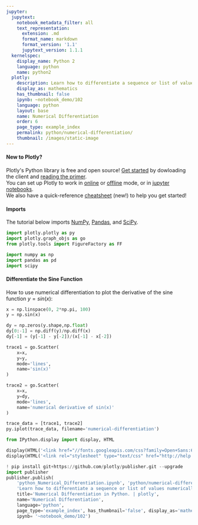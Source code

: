 ```yaml
---
jupyter:
  jupytext:
    notebook_metadata_filter: all
    text_representation:
      extension: .md
      format_name: markdown
      format_version: '1.1'
      jupytext_version: 1.1.1
  kernelspec:
    display_name: Python 2
    language: python
    name: python2
  plotly:
    description: Learn how to differentiate a sequence or list of values numerically
    display_as: mathematics
    has_thumbnail: false
    ipynb: ~notebook_demo/102
    language: python
    layout: base
    name: Numerical Differentiation
    order: 6
    page_type: example_index
    permalink: python/numerical-differentiation/
    thumbnail: /images/static-image
---
```


#### New to Plotly?
Plotly's Python library is free and open source! [Get started](https://plot.ly/python/getting-started/) by dowloading the client and [reading the primer](https://plot.ly/python/getting-started/).
<br>You can set up Plotly to work in [online](https://plot.ly/python/getting-started/#initialization-for-online-plotting) or [offline](https://plot.ly/python/getting-started/#initialization-for-offline-plotting) mode, or in [jupyter notebooks](https://plot.ly/python/getting-started/#start-plotting-online).
<br>We also have a quick-reference [cheatsheet](https://images.plot.ly/plotly-documentation/images/python_cheat_sheet.pdf) (new!) to help you get started!


#### Imports
The tutorial below imports [NumPy](http://www.numpy.org/), [Pandas](https://plot.ly/pandas/intro-to-pandas-tutorial/), and [SciPy](https://www.scipy.org/).

```python
import plotly.plotly as py
import plotly.graph_objs as go
from plotly.tools import FigureFactory as FF

import numpy as np
import pandas as pd
import scipy
```

#### Differentiate the Sine Function
How to use numerical differentiation to plot the derivative of the sine function $y = sin(x)$:

```python
x = np.linspace(0, 2*np.pi, 100)
y = np.sin(x)

dy = np.zeros(y.shape,np.float)
dy[0:-1] = np.diff(y)/np.diff(x)
dy[-1] = (y[-1] - y[-2])/(x[-1] - x[-2])

trace1 = go.Scatter(
    x=x,
    y=y,
    mode='lines',
    name='sin(x)'
)

trace2 = go.Scatter(
    x=x,
    y=dy,
    mode='lines',
    name='numerical derivative of sin(x)'
)

trace_data = [trace1, trace2]
py.iplot(trace_data, filename='numerical-differentiation')
```

```python
from IPython.display import display, HTML

display(HTML('<link href="//fonts.googleapis.com/css?family=Open+Sans:600,400,300,200|Inconsolata|Ubuntu+Mono:400,700" rel="stylesheet" type="text/css" />'))
display(HTML('<link rel="stylesheet" type="text/css" href="http://help.plot.ly/documentation/all_static/css/ipython-notebook-custom.css">'))

! pip install git+https://github.com/plotly/publisher.git --upgrade
import publisher
publisher.publish(
    'python_Numerical_Differentiation.ipynb', 'python/numerical-differentiation/', 'Numerical Differentiation | plotly',
    'Learn how to differentiate a sequence or list of values numerically',
    title='Numerical Differentiation in Python. | plotly',
    name='Numerical Differentiation',
    language='python',
    page_type='example_index', has_thumbnail='false', display_as='mathematics', order=6,
    ipynb= '~notebook_demo/102')
```

```python

```
